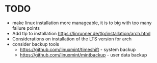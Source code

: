 # TODO

- make linux installation more manageable, it is to big with too many failure points
- Add tlp to installation <https://linrunner.de/tlp/installation/arch.html>
- Considerations on installation of the LTS version for arch
- consider backup tools
    - <https://github.com/linuxmint/timeshift> - system backup
    - <https://github.com/linuxmint/mintbackup> - user data backup
